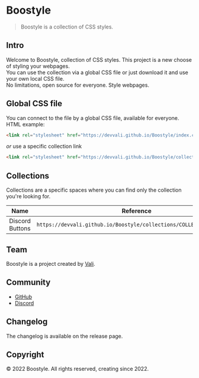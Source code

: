 # Boostyle

> Boostyle is a collection of CSS styles.

## Intro

Welcome to Boostyle, collection of CSS styles. This project is a new choose of styling your webpages.<br>You can use the collection via a global CSS file or just download it and use your own local CSS file.<br>No limitations, open source for everyone. Style webpages.

## Global CSS file

You can connect to the file by a global CSS file, available for everyone.<br>HTML example:
```html
<link rel="stylesheet" href="https://devvali.github.io/Boostyle/index.css">
```
*or* use a specific collection link
```html
<link rel="stylesheet" href="https://devvali.github.io/Boostyle/collections/COLLECTION_NAME.css">
```

## Collections
Collections are a specific spaces where you can find only the collection you're looking for.

| Name         | Reference | HTML example  |
| ------------ | --------- | ------------- |
| Discord Buttons | `https://devvali.github.io/Boostyle/collections/COLLECTION_NAME.css` | `<link rel="stylesheet" href="https://devvali.github.io/Boostyle/collections/COLLECTION_NAME.css">`    |

## Team

Boostyle is a project created by [Vali](https://github.com/DevVali/).

## Community

- [GitHub](https://github.com/DevVali/boostyle)
- [Discord](https://discord.gg/dsTTyA7MuQ)

## Changelog

The changelog is available on the release page.

## Copyright

© 2022 Boostyle. All rights reserved, creating since 2022.
